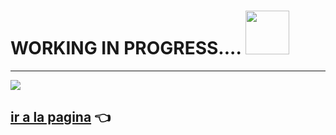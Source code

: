 # WORKING IN PROGRESS.... <img src="![](https://i.imgur.com/DFZqBtg.png)" width='70px' >



---

![](https://i.imgur.com/zet6huI.jpg)





## [ir a la pagina](https://heric-olier.github.io/Juego-del-Ahorcado/index.html) 👈

